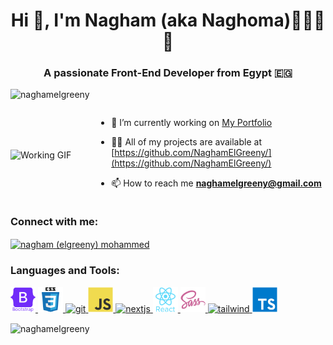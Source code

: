 <!--
**NaghamElGreeny/NaghamElGreeny** is a ✨ _special_ ✨ repository because its `README.md` (this file) appears on your GitHub profile.

Here are some ideas to get you started:

- 🔭 I’m currently working on ...
- 🌱 I’m currently learning ...
- 👯 I’m looking to collaborate on ...
- 🤔 I’m looking for help with ...
- 💬 Ask me about ...
- 📫 How to reach me: ...
- 😄 Pronouns: ...
- ⚡ Fun fact: ...
-->
<h1 align="center">Hi 👋, I'm Nagham (aka Naghoma)👩🏻‍💻💚</h1>
<h3 align="center">A passionate Front-End Developer from Egypt 🇪🇬</h3>

<p align="left"> <img src="https://komarev.com/ghpvc/?username=naghamelgreeny&label=Profile%20views&color=0e75b6&style=flat" alt="naghamelgreeny" /> </p>

<div style="display: flex; align-items: center; gap: 20px;">
<img src="https://github.com/NaghamElGreeny/NaghamElGreeny/blob/main/assets/Girl-on-Computer.gif?raw=true" width="250" alt="Working GIF" />

<div>

- 🔭 I’m currently working on [My Portfolio](https://github.com/NaghamElGreeny/NaghamElGreeny/)

- 👨‍💻 All of my projects are available at [https://github.com/NaghamElGreeny/](https://github.com/NaghamElGreeny/)

- 📫 How to reach me **naghamelgreeny@gmail.com**
</div>
</div>

<h3 align="left">Connect with me:</h3>
<p align="left">
<a href="https://linkedin.com/in/nagham (elgreeny) mohammed" target="blank"><img align="center" src="https://raw.githubusercontent.com/rahuldkjain/github-profile-readme-generator/master/src/images/icons/Social/linked-in-alt.svg" alt="nagham (elgreeny) mohammed" height="30" width="40" /></a>
</p>

<h3 align="left">Languages and Tools:</h3>
<p align="left"> <a href="https://getbootstrap.com" target="_blank" rel="noreferrer"> <img src="https://raw.githubusercontent.com/devicons/devicon/master/icons/bootstrap/bootstrap-plain-wordmark.svg" alt="bootstrap" width="40" height="40"/> </a> <a href="https://www.w3schools.com/css/" target="_blank" rel="noreferrer"> <img src="https://raw.githubusercontent.com/devicons/devicon/master/icons/css3/css3-original-wordmark.svg" alt="css3" width="40" height="40"/> </a> <a href="https://git-scm.com/" target="_blank" rel="noreferrer"> <img src="https://www.vectorlogo.zone/logos/git-scm/git-scm-icon.svg" alt="git" width="40" height="40"/> </a> <a href="https://developer.mozilla.org/en-US/docs/Web/JavaScript" target="_blank" rel="noreferrer"> <img src="https://raw.githubusercontent.com/devicons/devicon/master/icons/javascript/javascript-original.svg" alt="javascript" width="40" height="40"/> </a> <a href="https://nextjs.org/" target="_blank" rel="noreferrer"> <img src="https://cdn.worldvectorlogo.com/logos/nextjs-2.svg" alt="nextjs" width="40" height="40"/> </a> <a href="https://reactjs.org/" target="_blank" rel="noreferrer"> <img src="https://raw.githubusercontent.com/devicons/devicon/master/icons/react/react-original-wordmark.svg" alt="react" width="40" height="40"/> </a> <a href="https://sass-lang.com" target="_blank" rel="noreferrer"> <img src="https://raw.githubusercontent.com/devicons/devicon/master/icons/sass/sass-original.svg" alt="sass" width="40" height="40"/> </a> <a href="https://tailwindcss.com/" target="_blank" rel="noreferrer"> <img src="https://www.vectorlogo.zone/logos/tailwindcss/tailwindcss-icon.svg" alt="tailwind" width="40" height="40"/> </a> <a href="https://www.typescriptlang.org/" target="_blank" rel="noreferrer"> <img src="https://raw.githubusercontent.com/devicons/devicon/master/icons/typescript/typescript-original.svg" alt="typescript" width="40" height="40"/> </a> </p>

<p><img align="center" src="https://github-readme-stats.vercel.app/api/top-langs?username=naghamelgreeny&show_icons=true&locale=en&layout=compact" alt="naghamelgreeny" /></p>
